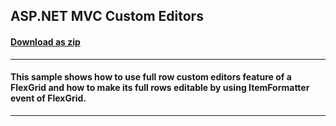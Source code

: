 ## ASP.NET MVC Custom Editors
#### [Download as zip](https://downgit.github.io/#/home?url=https://github.com/GrapeCity/ComponentOne-ASPNET-MVC-Samples/tree/master/HowTo/FlexGrid/FlexGridFullRowEdit/FlexGridFullRowEdit)
____
#### This sample shows how to use full row custom editors feature of a FlexGrid and how to make its full rows editable by using ItemFormatter event of FlexGrid.
____

